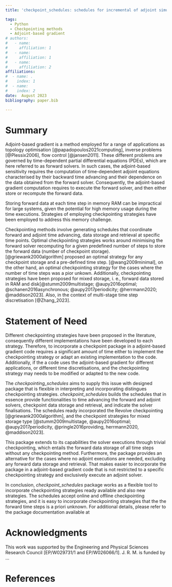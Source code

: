 ```yaml
---
title: 'checkpoint_schedules: schedules for incremental of adjoint simulations.'

tags:
  - Python
  - Checkpointing methods
  - Adjoint-based gradient
# authors:
#   - name: 
#     affiliation: 1
#   - name: 
#     affiliation: 1
#   - name: 
#     affiliation: 2
affiliations:
#  - name: .
#    index: 1
#  - name:  
#    index: 2
date:  August 2023
bibliography: paper.bib

---
```

# Summary

Adjoint-based gradient is a method employed for a range of applications as topology optimisation [@papadopoulos2021computing], inverse problems [@Plessix2006], flow control [@jansen2011]. These different problems are governed by time-dependent partial differential equations (PDEs), which are here referred to as forward solvers. In such cases, the adjoint-based sensitivity requires the computation of time-dependent adjoint equations characterised by their backward time advancing and their dependence on the data obtained from the forward solver. Consequently, the adjoint-based gradient computation requires to execute the forward solver, and then either store or recompute the forward data.

Storing forward data at each time step in memory RAM can be impractical for large systems, given the potential for high memory usage during the time executions. Strategies of employing checkpointing strategies have been employed to address this memory challenge. 

Checkpointing methods involve generating schedules that coordinate forward and adjoint time advancing, data storage and retrieval at specific time points. Optimal checkpointing strategies works around minimising the forward solver recomputing for a given predefined number of steps to store the forward data (number of checkpoint storage). [@griewank2000algorithm] proposed an optimal strategy for any checkpoint storage and a pre-defined time step. [@wang2009minimal], on the other hand, an optimal checkpointing strategy for the cases where the number of time steps was a pior unkown. Additionally, checkpointing strategies have been proposed for mixed storage, i. e.,  forward data stored in RAM and disk[@stumm2009multistage; @aupy2016optimal; @schanen2016asynchronous; @aupy2017periodicity; @herrmann2020; @maddison2023]. Also, in the context of multi-stage time step discretisation [@Zhang_2023].


# Statement of Need
Different checkpointing strategies have been proposed in the literature, consequently different implementations have been developed to each strategy. Therefore, to incorporate a checkpoint package in 
a adjoint-based gradient code requires a significant amount of time either to implement the checkpointing strategy or adapt an existing implementation to the code. Additionally, if the a code uses the adjoint-based gradient for different applications, or different time discretisations, and the checkpointing strategy may needs to be modified or adapted to the new code. 

The *checkpointing_schedules* aims to supply this issue with designed package that is flexible in interpreting and incorporating distingues checkpointing strategies. *checkpoint_schedules* builds the schedules that in essence provide functionalities to time advancing the forward and adjoint solvers, checkpoint data storage and retrieval, and indicate the solver finalisations. The schedules ready incorporated the Revolve checkpointing [@griewank2000algorithm], and the checkpoint strategies for mixed storage type [@stumm2009multistage, @aupy2016optimal; @aupy2017periodicity, @pringle2016providing, herrmann2020, @maddison2023]. 

This package extends to its capabilities the solver executions through trivial checkpointing, which entails the forward data storage of all time steps without any checkpointing method. Furthermore, the package provides an alternative for the cases where no adjoint executions are needed, excluding any forward data storage and retrieval. That makes easier to incorporate the package in a adjoint-based gradient code that is not restricted to a specific checkpointing strategy and exclusively execute an adjoint solver.

In conclusion, *checkpoint_schedules* package works as a flexible tool to incorporate checkpointing strategies ready available and also new strategies. The schedules accept online and offline checkpointing strategies, and it is easy to incorporate checkpointing strategies that the the forward time steps is a priori unknown. For additional details, please refer to the package documentation available at


# Acknowledgments
This work was supported by the Engineering and Physical Sciences Research Council [EP/W029731/1 and EP/W026066/1]. J. R. M. is funded by ... 

# References
